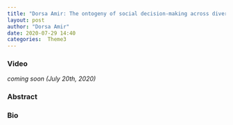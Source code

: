```yaml
---
title: "Dorsa Amir: The ontogeny of social decision-making across diverse cultural contexts"
layout: post
author: "Dorsa Amir"
date: 2020-07-29 14:40
categories:  Theme3
---
```


### Video
*coming soon (July 20th, 2020)*

### Abstract

### Bio
